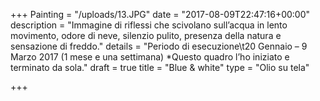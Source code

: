 +++
Painting = "/uploads/13.JPG"
date = "2017-08-09T22:47:16+00:00"
description = "Immagine di riflessi che scivolano sull’acqua in lento movimento, odore di neve, silenzio pulito, presenza della natura e sensazione di freddo."
details = "Periodo di esecuzione\t20 Gennaio – 9 Marzo 2017 (1 mese e una settimana) *Questo quadro l’ho iniziato e terminato da sola."
draft = true
title = "Blue & white"
type = "Olio su tela"

+++

